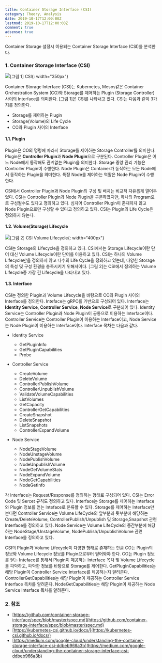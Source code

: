 ```yaml
---
title: Container Storage Interface (CSI)
category: Theory, Analysis
date: 2019-10-17T12:00:00Z
lastmod: 2019-10-17T12:00:00Z
comment: true
adsense: true
---
```


Container Storage 설정시 이용되는 Container Storage Interface (CSI)를 분석한다.

### 1. Container Storage Interface (CSI)

![[그림 1] CSI]({{site.baseurl}}/images/theory_analysis/Container_Storage_Interface/CSI.PNG){: width="350px"}

Container Storage Interface (CSI)는 Kubernetes, Mesos같은 Container Orchestration System (CO)와 Storage를 제어하는 Plugin (Storage Controller) 사이의 Interface를 의미한다. [그림 1]은 CSI를 나타내고 있다. CSI는 다음과 같이 3가지를 정의한다.

* Storage를 제어하는 Plugin
* Storage(Volume)의 Life Cycle
* CO와 Plugin 사이의 Interface

#### 1.1. Plugin

Plugin은 CO의 명령에 따라서 Storage를 제어하는 Storage Controller를 의미한다. Plugin은 **Controller Plugin**과 **Node Plugin**으로 구분된다. Controller Plugin은 어느 Node에서 동작해도 관계없는 Plugin을 의미한다. Storage 중앙 관리 기능은 Controller Plugin이 수행한다. Node Plugin은 Container가 동작하는 모든 Node에서 동작하는 Plugin을 의미한다. 특정 Node를 제어하는 역활은 Node Plugin이 수행한다.

CSI에서 Controller Plugin과 Node Plugin의 구성 및 배치는 비교적 자유롭게 열어두었다. CSI는 Controller Plugin과 Node Plugin을 구분하였지만, 하나의 Program으로 구성될수도 있다고 정의하고 있다. 심지어 Controller Plugin이 존재하지 않고 Node Plugin으로만 구성할 수 있다고 정의하고 있다. CSI는 Plugin의 Life Cycle은 정의하지 않는다.

#### 1.2. Volume(Storage) Lifecycle

![[그림 2] CSI Volume Lifecycle]({{site.baseurl}}/images/theory_analysis/Container_Storage_Interface/CSI_Volume_Lifecycle.PNG){: width="400px"}

CSI는 Storage의 Lifecycle을 정의하고 있다. CSI에서는 Storage Lifecycle이란 단어 대신 Volume Lifecycle이란 단어를 이용하고 있다. CSI는 하나의 Volume Lifecycle만을 정의하지 않고 다수의 Life Cycle을 정의하고 있는데, 다양한 Storage의 특성 및 구성 환경을 충족시키기 위해서이다. [그림 2]는 CSI에서 정의하는 Volume Lifecycle중 가장 긴 Lifecycle을 나타내고 있다.

#### 1.3. Interface

CSI는 정의한 Plugin과 Volume Lifecycle을 바탕으로 CO와 Plugin 사이의 Interface를 정의한다. Inteface는 gRPC를 기반으로 구성되어 있다. Interface는 **Identity Service**, **Controller Service**, **Node Service**로 구분되어 있다. Identity Service는 Controller Plugin과 Node Plugin이 공통으로 이용하는 Interface이다. Controller Service는 Controller Plugin이 이용하는 Interface이고, Node Service는 Node Plugin이 이용하는 Interface이다. Interface 목차는 다음과 같다.

* Identity Service
  * GetPluginInfo
  * GetPluginCapabilities
  * Probe

* Controller Service
  * CreateVolume
  * DeleteVolume
  * ControllerPublishVolume
  * ControllerUnpublishVolume
  * ValidateVolumeCapabilities
  * ListVolumes 
  * GetCapacity 
  * ControllerGetCapabilities 
  * CreateSnapshot 
  * DeleteSnapshot 
  * ListSnapshots 
  * ControllerExpandVolume 

* Node Service
  * NodeStageVolume
  * NodeUnstageVolume
  * NodePublishVolume 
  * NodeUnpublishVolume 
  * NodeGetVolumeStats 
  * NodeExpandVolume
  * NodeGetCapabilities 
  * NodeGetInfo

각 Interface는 Request/Response를 정의하는 형태로 구성되어 있다. CSI는 Error Code 및 Sercet 규칙도 정의하고 있다. Interface는  Storage를 제어하는 Interface와 Plugin 정보를 얻는 Inteface로 분류할 수 있다. Storage를 제어하는 Interface만 본다면 Controller Service는 Volume LifeCycle의 앞부분과 뒷부분에 해당하는 Create/DeleteVolume, ControllerPublish/Unpublish 및 Storage,Snapshot 관련 Interface를 정의하고 있다. Node Service는 Volume LifeCycle의 중간부분에 해당하는 NodeStage/UnstageVolume, NodePublish/UnpublishVolume 관련 Interface를 정의하고 있다.
 
CSI의 Plugin과 Volume Lifecycle이 다양한 형태로 존재하는 만큼 CO는 Plugin의 정보와 Volume Lifecycle 정보를 Plugin으로부터 얻어와야 한다. CO는 Plugin 정보를 얻는 Inteface를 통해서 Plugin이 제공하는 Interface 목차 및 Volume Lifecycle을 파악하고, 파악한 정보를 바탕으로 Storage를 제어한다. GetPluginCapabilities는 해당 Plugin이 Controller Service Interface를 제공하는지 알려준다. ControllerGetCapabilities는 해당 Plugin이 제공하는 Controller Service Interface 목차를 알려준다. NodeGetCapabilities는 해당 Plugin이 제공하는 Node Service Interface 목차를 알려준다.

### 2. 참조

* [https://github.com/container-storage-interface/spec/blob/master/spec.md](https://github.com/container-storage-interface/spec/blob/master/spec.md)
* [https://kubernetes-csi.github.io/docs/](https://kubernetes-csi.github.io/docs/)
* [https://medium.com/google-cloud/understanding-the-container-storage-interface-csi-ddbeb966a3b](https://medium.com/google-cloud/understanding-the-container-storage-interface-csi-ddbeb966a3b)
